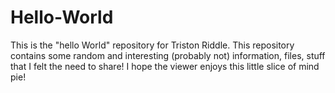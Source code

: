 # Hello-World
This is the "hello World" repository for Triston Riddle. This repository contains some random and interesting (probably not) information, files, stuff that I felt the need to share! I hope the viewer enjoys this little slice of mind pie!
